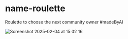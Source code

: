 # name-roulette
Roulette to choose the next community owner #madeByAI

![Screenshot 2025-02-04 at 15 02 16](https://github.com/user-attachments/assets/06808a25-09f3-42c4-8fa1-e7d30551e497)
